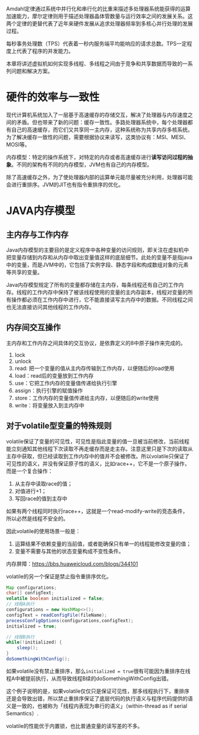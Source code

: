 Amdahl定律通过系统中并行化和串行化的比重来描述多处理器系统能获得的运算加速能力，摩尔定律则用于描述处理器晶体管数量与运行效率之间的发展关系。这两个定律的更替代表了近年来硬件发展从追求处理器频率到多核心并行处理的发展过程。

每秒事务处理数（TPS）代表着一秒内服务端平均能响应的请求总数。TPS一定程度上代表了程序的并发能力。

本章将讲述虚拟机如何实现多线程、多线程之间由于竞争和共享数据而导致的一系列问题和解决方案。

# 硬件的效率与一致性

现代计算机系统加入了一层基于高速缓存的存储交互，解决了处理器与内存速度之间的矛盾。但也带来了新的问题：缓存一致性。多路处理器系统中，每个处理器都有自己的高速缓存，而它们又共享同一主内存，这种系统称为共享内存多核系统。为了解决缓存一致性的问题，需要根据协议来读写，这类协议有：MSI、MESI、MOSI等。


内存模型：特定的操作系统下，对特定的内存或者高速缓存进行**读写访问过程的抽象**。不同的架构有不同的内存模型，JVM也有自己的内存模型。

除了高速缓存之外，为了使处理器内部的运算单元能尽量被充分利用，处理器可能会进行重排序。JVM的JIT也有指令重排序的优化。

# JAVA内存模型

## 主内存与工作内存

Java内存模型的主要目的是定义程序中各种变量的访问规则，即关注在虚拟机中把变量存储到内存和从内存中取出变量值这样的底层细节。此处的变量不是指java中的变量，而是JVM中的，它包括了实例字段、静态字段和构成数组对象的元素等共享的变量。

Java内存模型规定了所有的变量都存储在主内存，每条线程还有自己的工作内存。线程的工作内存中保持了被该线程使用的变量的主内存副本，线程对变量的所有操作都必须在工作内存中进行，它不能直接读写主内存中的数据。不同线程之间也无法直接访问其他线程的工作内存。

## 内存间交互操作

主内存和工作内存之间具体的交互协议，是依靠定义的8中原子操作来完成的。

1. lock
2. unlock
3. read: 把一个变量的值从主内存传输到工作内存，以便随后的load使用
4. load：read后的变量放到工作内存
5. use：它把工作内存的变量值传递给执行引擎
6. assign：执行引擎的赋值操作
7. store：工作内存的变量值传递给主内存，以便随后的write使用
8. write：将变量放入到主内存中


## 对于volatile型变量的特殊规则

volatile保证了变量的可见性，可见性是指此变量的值一旦被当前修改，当前线程能立刻通知其他线程下次读取不再走缓存而是走主存。注意这里只是下次的读取从主存中获取，但已经读取到工作内存中的值并不会被修改。所以volatile只保证了可见性的语义，并没有保证原子性的语义，比如race++，它不是一个原子操作，而是一个复合操作：

1. 从主存中读取race的值；
2. 对值进行+1；
3. 写回race的值到主存中

如果有两个线程同时执行race++，这就是一个read-modify-write的竞态条件，所以必然是线程不安全的。

因此volatile的使用场景一般是：

1. 运算结果不依赖变量的当前值，或者能确保只有单一的线程能修改变量的值；
2. 变量不需要与其他的状态变量构成不变性条件。

内存屏障：https://bbs.huaweicloud.com/blogs/344101



volatile的另一个保证是禁止指令重排序优化。

```java
Map configurations;
char[] configText;
volatile boolean initialized = false;
// 线程A执行
configurations = new HashMap<>();
configText = readConfigFile(fileName);
processConfigOptions(configurations,configText);
initialized = true;

// 线程B执行
while(!initialized) {
    sleep();
}
doSomethingWithConfig();
```

如果volatile没有禁止重排序，那么`initialized = true`很有可能因为重排序在线程A中被提前执行，从而导致线程B续的doSomethingWithConfig出错。

这个例子说明的是，如果volatile仅仅只是保证可见性，那多线程执行下，重排序还是会导致出错，所以禁止重排序保证了底层代码的执行语义与程序代码提供的语义是一致的，也被称为「线程内表现为串行的语义」（within-thread as if serial Semantics）.

volatile的性能优于内置锁，也比普通变量的读写差的不多。
